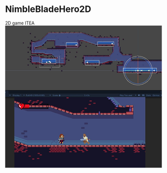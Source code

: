 # NimbleBladeHero2D
2D game ITEA
![Screenshot of the game](https://github.com/Max-pip/NimbleBladeHero2D/blob/main/NimbleBlade_Search.jpg)
